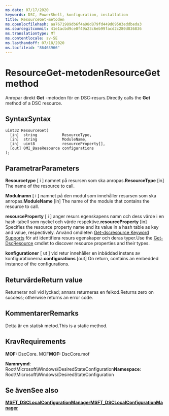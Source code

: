 ```yaml
---
ms.date: 07/17/2020
keywords: DSC, PowerShell, konfiguration, installation
title: ResourceGet-metoden
ms.openlocfilehash: aa7671989db6f4a98d879fd449d09503eddbeda3
ms.sourcegitcommit: 41e1acbd9ce0f49a23c6eb99facd2c280d836836
ms.translationtype: MT
ms.contentlocale: sv-SE
ms.lasthandoff: 07/18/2020
ms.locfileid: "86463966"
---
```

# <a name="resourceget-method"></a><span data-ttu-id="199fc-103">ResourceGet-metoden</span><span class="sxs-lookup"><span data-stu-id="199fc-103">ResourceGet method</span></span>

<span data-ttu-id="199fc-104">Anropar direkt **Get** -metoden för en DSC-resurs.</span><span class="sxs-lookup"><span data-stu-id="199fc-104">Directly calls the **Get** method of a DSC resource.</span></span>

## <a name="syntax"></a><span data-ttu-id="199fc-105">Syntax</span><span class="sxs-lookup"><span data-stu-id="199fc-105">Syntax</span></span>

```mof
uint32 ResourceGet(
  [in]  string           ResourceType,
  [in]  string           ModuleName,
  [in]  uint8            resourceProperty[],
  [out] OMI_BaseResource configurations
);
```

## <a name="parameters"></a><span data-ttu-id="199fc-106">Parametrar</span><span class="sxs-lookup"><span data-stu-id="199fc-106">Parameters</span></span>

<span data-ttu-id="199fc-107">**Resourcetype** \[ i \] namnet på resursen som ska anropas.</span><span class="sxs-lookup"><span data-stu-id="199fc-107">**ResourceType** \[in\] The name of the resource to call.</span></span>

<span data-ttu-id="199fc-108">**Modulnamn** \[ i \] namnet på den modul som innehåller resursen som ska anropas.</span><span class="sxs-lookup"><span data-stu-id="199fc-108">**ModuleName** \[in\] The name of the module that contains the resource to call.</span></span>

<span data-ttu-id="199fc-109">**resourceProperty** \[ i \] anger resurs egenskapens namn och dess värde i en hash-tabell som nyckel och värde respektive.</span><span class="sxs-lookup"><span data-stu-id="199fc-109">**resourceProperty** \[in\] Specifies the resource property name and its value in a hash table as key and value, respectively.</span></span> <span data-ttu-id="199fc-110">Använd cmdleten [Get-dscresource Keyword Supports](/powershell/module/PSDesiredStateConfiguration/Get-DscResource) för att identifiera resurs egenskaper och deras typer.</span><span class="sxs-lookup"><span data-stu-id="199fc-110">Use the [Get-DscResource](/powershell/module/PSDesiredStateConfiguration/Get-DscResource) cmdlet to discover resource properties and their types.</span></span>

<span data-ttu-id="199fc-111">**konfigurationer** \[ ut \] vid retur innehåller en inbäddad instans av konfigurationerna.</span><span class="sxs-lookup"><span data-stu-id="199fc-111">**configurations** \[out\] On return, contains an embedded instance of the configurations.</span></span>

## <a name="return-value"></a><span data-ttu-id="199fc-112">Returvärde</span><span class="sxs-lookup"><span data-stu-id="199fc-112">Return value</span></span>

<span data-ttu-id="199fc-113">Returnerar noll vid lyckad; annars returneras en felkod.</span><span class="sxs-lookup"><span data-stu-id="199fc-113">Returns zero on success; otherwise returns an error code.</span></span>

## <a name="remarks"></a><span data-ttu-id="199fc-114">Kommentarer</span><span class="sxs-lookup"><span data-stu-id="199fc-114">Remarks</span></span>

<span data-ttu-id="199fc-115">Detta är en statisk metod.</span><span class="sxs-lookup"><span data-stu-id="199fc-115">This is a static method.</span></span>

## <a name="requirements"></a><span data-ttu-id="199fc-116">Krav</span><span class="sxs-lookup"><span data-stu-id="199fc-116">Requirements</span></span>

<span data-ttu-id="199fc-117">**MOF:** DscCore. MOF</span><span class="sxs-lookup"><span data-stu-id="199fc-117">**MOF:** DscCore.mof</span></span>

<span data-ttu-id="199fc-118">**Namnrymd**: Root\Microsoft\Windows\DesiredStateConfiguration</span><span class="sxs-lookup"><span data-stu-id="199fc-118">**Namespace**: Root\Microsoft\Windows\DesiredStateConfiguration</span></span>

## <a name="see-also"></a><span data-ttu-id="199fc-119">Se även</span><span class="sxs-lookup"><span data-stu-id="199fc-119">See also</span></span>

[<span data-ttu-id="199fc-120">**MSFT_DSCLocalConfigurationManager**</span><span class="sxs-lookup"><span data-stu-id="199fc-120">**MSFT_DSCLocalConfigurationManager**</span></span>](msft-dsclocalconfigurationmanager.md)
